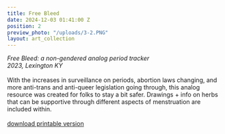 ```yaml
---
title: Free Bleed
date: 2024-12-03 01:41:00 Z
position: 2
preview_photo: "/uploads/3-2.PNG"
layout: art_collection
---
```


*Free Bleed: a non-gendered analog period tracker* <br>
*2023, Lexington KY* <br>
<br>
With the increases in surveillance on periods, abortion laws changing, and more anti-trans and anti-queer legislation going through, this analog resource was created for folks to stay a bit safer. Drawings + info on herbs that can be supportive through different aspects of menstruation are included within.<br>
<br>
[download printable version](https://drive.google.com/file/d/1DTSyjX88XzBn3LRcqq32txvfcivTuD_P/view?usp=sharing)